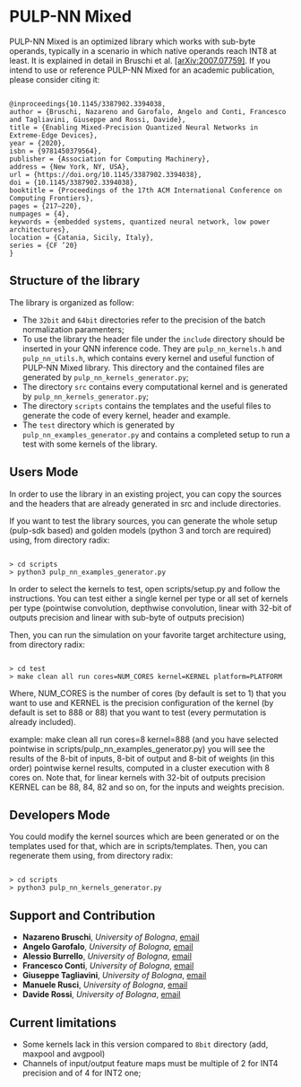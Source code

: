 # PULP-NN Mixed

PULP-NN Mixed is an optimized library which works with sub-byte operands, typically in a scenario in which native operands reach INT8 at least. It is explained in detail in Bruschi et al. [\[arXiv:2007.07759\]](https://arxiv.org/abs/2007.07759). If you intend to use or reference PULP-NN Mixed for an academic publication, please consider citing it:
```

@inproceedings{10.1145/3387902.3394038,
author = {Bruschi, Nazareno and Garofalo, Angelo and Conti, Francesco and Tagliavini, Giuseppe and Rossi, Davide},
title = {Enabling Mixed-Precision Quantized Neural Networks in Extreme-Edge Devices},
year = {2020},
isbn = {9781450379564},
publisher = {Association for Computing Machinery},
address = {New York, NY, USA},
url = {https://doi.org/10.1145/3387902.3394038},
doi = {10.1145/3387902.3394038},
booktitle = {Proceedings of the 17th ACM International Conference on Computing Frontiers},
pages = {217–220},
numpages = {4},
keywords = {embedded systems, quantized neural network, low power architectures},
location = {Catania, Sicily, Italy},
series = {CF ’20}
}

```



## Structure of the library

The library is organized as follow:
+ The ``32bit`` and ``64bit`` directories refer to the precision of the batch normalization paramenters;
+ To use the library the header file under the ``include`` directory should be inserted in your QNN inference code. They are ``pulp_nn_kernels.h`` and ``pulp_nn_utils.h``, which contains every kernel and useful function of PULP-NN Mixed library. This directory and the contained files are generated by ``pulp_nn_kernels_generator.py``;
+ The directory ``src`` contains every computational kernel and is generated by ``pulp_nn_kernels_generator.py``;
+ The directory ``scripts`` contains the templates and the useful files to generate the code of every kernel, header and example.
+ The ``test`` directory which is generated by ``pulp_nn_examples_generator.py`` and contains a completed setup to run a test with some kernels of the library.

## Users Mode

In order to use the library in an existing project, you can copy the sources and the headers that are already generated in src and include directories.

If you want to test the library sources, you can generate the whole setup (pulp-sdk based) and golden models (python 3 and torch are required) using, from directory radix:
```

> cd scripts
> python3 pulp_nn_examples_generator.py

```

In order to select the kernels to test, open scripts/setup.py and follow the instructions. You can test either a single kernel per type or all set of kernels per type (pointwise convolution, depthwise convolution, linear with 32-bit of outputs precision and linear with sub-byte of outputs precision)

Then, you can run the simulation on your favorite target architecture using, from directory radix:
```

> cd test
> make clean all run cores=NUM_CORES kernel=KERNEL platform=PLATFORM

```

Where, NUM_CORES is the number of cores (by default is set to 1) that you want to use and KERNEL is the precision configuration of the kernel (by default is set to 888 or 88) that you want to test (every permutation is already included).

example: make clean all run cores=8 kernel=888 (and you have selected pointwise in scripts/pulp_nn_examples_generator.py) you will see the results of the 8-bit of inputs, 8-bit of output and 8-bit of weights (in this order) pointwise kernel results, computed in a cluster execution with 8 cores on. Note that, for linear kernels with 32-bit of outputs precision KERNEL can be 88, 84, 82 and so on, for the inputs and weights precision.

## Developers Mode

You could modify the kernel sources which are been generated or on the templates used for that, which are in scripts/templates. Then, you can regenerate them using, from directory radix:
```

> cd scripts
> python3 pulp_nn_kernels_generator.py

```

## Support and Contribution

+ **Nazareno Bruschi**, *University of Bologna*, [email](mailto:nazareno.bruschi@unibo.it)
+ **Angelo Garofalo**, *University of Bologna*, [email](mailto:angelo.garofalo@unibo.it)
+ **Alessio Burrello**, *University of Bologna*, [email](mailto:alessio.burrello@unibo.it)
+ **Francesco Conti**, *University of Bologna*, [email](mailto:francesco.conti@unibo.it)
+ **Giuseppe Tagliavini**, *University of Bologna*, [email](mailto:giuseppe.tagliavini@unibo.it)
+ **Manuele Rusci**, *University of Bologna*, [email](mailto:manuele.rusci@unibo.it)
+ **Davide Rossi**, *University of Bologna*, [email](mailto:davide.rossi@unibo.it)


## Current limitations

+ Some kernels lack in this version compared to ``8bit`` directory (add, maxpool and avgpool)
+ Channels of input/output feature maps must be multiple of 2 for INT4 precision and of 4 for INT2 one;